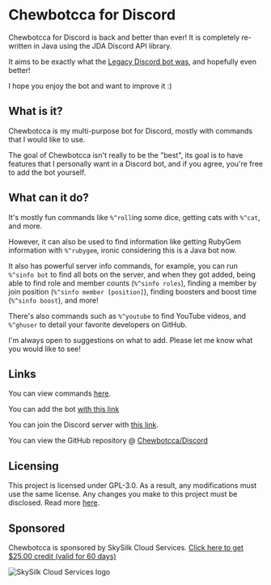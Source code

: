 # Chewbotcca for Discord

Chewbotcca for Discord is back and better than ever!
It is completely re-written in Java using the JDA Discord API library.

It aims to be exactly what the [Legacy Discord bot was](https://github.com/Chewbotcca/Discord-Legacy), and hopefully even better!

I hope you enjoy the bot and want to improve it :)

## What is it?

Chewbotcca is my multi-purpose bot for Discord, mostly with commands that I would like to use.

The goal of Chewbotcca isn't really to be the "best", its goal is to have features that I personally want in a Discord bot, and if you agree, you're free to add the bot yourself.

## What can it do?

It's mostly fun commands like `%^roll`ing some dice, getting cats with `%^cat`, and more.

However, it can also be used to find information like getting RubyGem information with `%^rubygem`, ironic considering this is a Java bot now.

It also has powerful server info commands,
for example, you can run `%^sinfo bot` to find all bots on the server, and when they got added,
being able to find role and member counts (`%^sinfo roles`),
finding a member by join position (`%^sinfo member [position]`),
finding boosters and boost time (`%^sinfo boost`),
and more!

There's also commands such as `%^youtube` to find YouTube videos,
and `%^ghuser` to detail your favorite developers on GitHub.

I'm always open to suggestions on what to add. Please let me know what you would like to see!

## Links

You can view commands [here](https://chew.pw/chewbotcca/discord/commands).

You can add the
bot [with this link](https://discord.com/api/oauth2/authorize?client_id=604362556668248095&permissions=939879492&scope=bot%20applications.commands)

You can join the Discord server with [this link](https://discord.gg/UjxQ3Bh).

You can view the GitHub repository @ [Chewbotcca/Discord](https://github.com/Chewbotcca/Discord)

## Licensing

This project is licensed under GPL-3.0. As a result, any modifications must use the same license. Any changes you make to this project must be disclosed. Read more [here](https://choosealicense.com/licenses/gpl-3.0/).

## Sponsored

Chewbotcca is sponsored by SkySilk Cloud Services. [Click here to get $25.00 credit (valid for 60 days)](https://www.skysilk.com/ref/4PRQpuQraD?utm_source=Sponsorship&utm_medium=Discord&utm_campaign=Chewbotcca)

![SkySilk Cloud Services logo](https://www.skysilk.com/res/default/default/public/images/layout/logo/logo-inversed-blue.svg?v=6)
